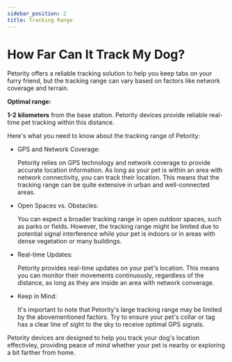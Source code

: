 ```yaml
---
sidebar_position: 2
title: Tracking Range
---
```


# How Far Can It Track My Dog?
Petority offers a reliable tracking solution to help you keep tabs on your furry friend, but the tracking range can vary based on factors like network coverage and terrain. 

**Optimal range:**

**1-2 kilometers** from the base station. Petority devices provide reliable real-time pet tracking within this distance.

Here's what you need to know about the tracking range of Petority:

+ GPS and Network Coverage:

    Petority relies on GPS technology and network coverage to provide accurate location information. As long as your pet is within an area with network connectivity, you can track their location. This means that the tracking range can be quite extensive in urban and well-connected areas.
+ Open Spaces vs. Obstacles:
  
    You can expect a broader tracking range in open outdoor spaces, such as parks or fields. However, the tracking range might be limited due to potential signal interference while your pet is indoors or in areas with dense vegetation or many buildings.

+ Real-time Updates:
  
    Petority provides real-time updates on your pet's location. This means you can monitor their movements continuously, regardless of the distance, as long as they are inside an area with network converage.

+ Keep in Mind:
  
   It's important to note that Petority's large tracking range may be limited by the abovementioned factors. Try to ensure your pet's collar or tag has a clear line of sight to the sky to receive optimal GPS signals.

Petority devices are designed to help you track your dog's location effectivley, providing peace of mind whether your pet is nearby or exploring a bit farther from home.